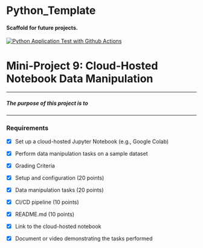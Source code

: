 # Python_Template
#### Scaffold for future projects.
[![Python Application Test with Github Actions](https://github.com/lilah-duboff/scaffold/actions/workflows/main.yml/badge.svg)](https://github.com/lilah-duboff/scaffold/actions/workflows/main.yml)

# Mini-Project 9: Cloud-Hosted Notebook Data Manipulation
---
##### The purpose of this project is to
---
### Requirements
- [x] Set up a cloud-hosted Jupyter Notebook (e.g., Google Colab)
- [x] Perform data manipulation tasks on a sample dataset
- [x] Grading Criteria

- [x] Setup and configuration (20 points)
- [x] Data manipulation tasks (20 points)
- [x] CI/CD pipeline (10 points)
- [x] README.md (10 points)

- [x] Link to the cloud-hosted notebook
- [x] Document or video demonstrating the tasks performed